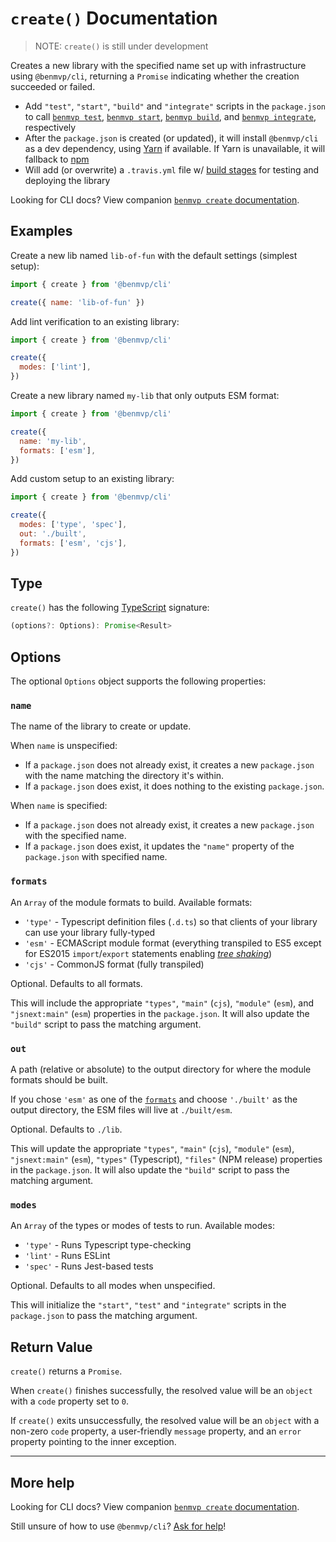 # `create()` Documentation

> NOTE: `create()` is still under development

Creates a new library with the specified name set up with infrastructure using `@benmvp/cli`, returning a `Promise` indicating whether the creation succeeded or failed.

- Add `"test"`, `"start"`, `"build"` and `"integrate"` scripts in the `package.json` to call [`benmvp test`](test.md), [`benmvp start`](start.md), [`benmvp build`](build.md), and [`benmvp integrate`](integrate.md), respectively
- After the `package.json` is created (or updated), it will install `@benmvp/cli` as a dev dependency, using [Yarn](https://yarnpkg.com/) if available. If Yarn is unavailable, it will fallback to [npm](https://docs.npmjs.com/)
- Will add (or overwrite) a `.travis.yml` file w/ [build stages](https://docs.travis-ci.com/user/build-stages/) for testing and deploying the library

Looking for CLI docs? View companion [`benmvp create` documentation](../cli/create.md).

## Examples

Create a new lib named `lib-of-fun` with the default settings (simplest setup):

```js
import { create } from '@benmvp/cli'

create({ name: 'lib-of-fun' })
```

Add lint verification to an existing library:

```js
import { create } from '@benmvp/cli'

create({
  modes: ['lint'],
})
```

Create a new library named `my-lib` that only outputs ESM format:

```js
import { create } from '@benmvp/cli'

create({
  name: 'my-lib',
  formats: ['esm'],
})
```

Add custom setup to an existing library:

```js
import { create } from '@benmvp/cli'

create({
  modes: ['type', 'spec'],
  out: './built',
  formats: ['esm', 'cjs'],
})
```

## Type

`create()` has the following [TypeScript](https://www.typescriptlang.org/) signature:

```js
(options?: Options): Promise<Result>
```

## Options

The optional `Options` object supports the following properties:

### `name`

The name of the library to create or update.

When `name` is unspecified:

- If a `package.json` does not already exist, it creates a new `package.json` with the name matching the directory it's within.
- If a `package.json` does exist, it does nothing to the existing `package.json`.

When `name` is specified:

- If a `package.json` does not already exist, it creates a new `package.json` with the specified name.
- If a `package.json` does exist, it updates the `"name"` property of the `package.json` with specified name.

### `formats`

An `Array` of the module formats to build. Available formats:

- `'type'` - Typescript definition files (`.d.ts`) so that clients of your library can use your library fully-typed
- `'esm'` - ECMAScript module format (everything transpiled to ES5 except for ES2015 `import`/`export` statements enabling [_tree shaking_](https://webpack.js.org/guides/tree-shaking/))
- `'cjs'` - CommonJS format (fully transpiled)

Optional. Defaults to all formats.

This will include the appropriate `"types"`, `"main"` (`cjs`), `"module"` (`esm`), and `"jsnext:main"` (`esm`) properties in the `package.json`. It will also update the `"build"` script to pass the matching argument.

### `out`

A path (relative or absolute) to the output directory for where the module formats should be built.

If you chose `'esm'` as one of the [`formats`](#formats) and choose `'./built'` as the output directory, the ESM files will live at `./built/esm`.

Optional. Defaults to `./lib`.

This will update the appropriate `"types"`, `"main"` (`cjs`), `"module"` (`esm`), `"jsnext:main"` (`esm`), `"types"` (Typescript), `"files"` (NPM release) properties in the `package.json`. It will also update the `"build"` script to pass the matching argument.

### `modes`

An `Array` of the types or modes of tests to run. Available modes:

- `'type'` - Runs Typescript type-checking
- `'lint'` - Runs ESLint
- `'spec'` - Runs Jest-based tests

Optional. Defaults to all modes when unspecified.

This will initialize the `"start"`, `"test"` and `"integrate"` scripts in the `package.json` to pass the matching argument.

## Return Value

`create()` returns a `Promise`.

When `create()` finishes successfully, the resolved value will be an `object` with a `code` property set to `0`.

If `create()` exits unsuccessfully, the resolved value will be an `object` with a non-zero `code` property, a user-friendly `message` property, and an `error` property pointing to the inner exception.

---

## More help

Looking for CLI docs? View companion [`benmvp create` documentation](../cli/create.md).

Still unsure of how to use `@benmvp/cli`? [Ask for help](https://github.com/benmvp/benmvp-cli/issues)!
